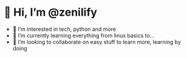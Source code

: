 # 👋 Hi, I’m @zenilify

- 👀 I’m interested in tech, python and more
- 🌱 I’m currently learning everything from linux basics to...
- 💞️ I’m looking to collaborate on easy stuff to learn more, learning by doing


<!---
zenilify/zenilify is a ✨ special ✨ repository because its `README.md` (this file) appears on your GitHub profile.
You can click the Preview link to take a look at your changes.
--->
